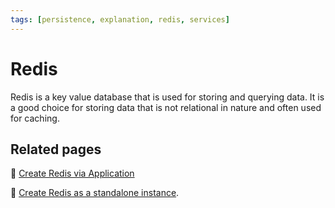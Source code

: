 ```yaml
---
tags: [persistence, explanation, redis, services]
---
```

# Redis

Redis is a key value database that is used for storing and querying data. It is
a good choice for storing data that is not relational in nature and often used
for caching.

## Related pages

:dart: [Create Redis via Application](how-to/create-application.md)

:dart: [Create Redis as a standalone instance](how-to/create-explicit.md).
